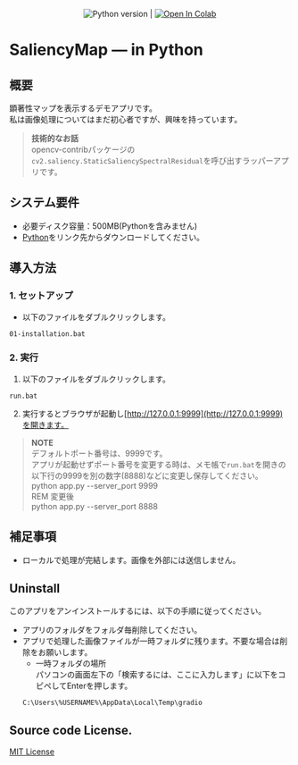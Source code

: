 <div align="center">

![Python version](https://img.shields.io/badge/python-3.8+-important) |
<a href="https://colab.research.google.com/github/umyuu/SaliencyMapDemo/blob/main/launch_app.ipynb" target="_parent"><img src="https://colab.research.google.com/assets/colab-badge.svg" alt="Open In Colab"/></a>
</div>

# SaliencyMap — in Python
## 概要  
顕著性マップを表示するデモアプリです。  
私は画像処理についてはまだ初心者ですが、興味を持っています。  
> **技術的なお話**  
> opencv-contribパッケージの`cv2.saliency.StaticSaliencySpectralResidual`を呼び出すラッパーアプリです。  

## システム要件  
- 必要ディスク容量：500MB(Pythonを含みません)  
- [Python](https://www.python.org/downloads/)をリンク先からダウンロードしてください。  

## 導入方法  
### 1. セットアップ  
- 以下のファイルをダブルクリックします。  
~~~
01-installation.bat
~~~
### 2. 実行  
1. 以下のファイルをダブルクリックします。  
~~~
run.bat
~~~
2. 実行するとブラウザが起動し[http://127.0.0.1:9999](http://127.0.0.1:9999)を開きます。  
> **NOTE**  
> デフォルトポート番号は、9999です。  
> アプリが起動せずポート番号を変更する時は、メモ帳で`run.bat`を開きの以下行の9999を別の数字(8888)などに変更し保存してください。  
> python app.py --server_port 9999  
> REM 変更後  
> python app.py --server_port 8888  

## 補足事項  
- ローカルで処理が完結します。画像を外部には送信しません。  

## Uninstall  
このアプリをアンインストールするには、以下の手順に従ってください。  
- アプリのフォルダをフォルダ毎削除してください。  
- アプリで処理した画像ファイルが一時フォルダに残ります。不要な場合は削除をお願いします。  
	- 一時フォルダの場所  
	パソコンの画面左下の「検索するには、ここに入力します」に以下をコピペしてEnterを押します。  
	~~~
	C:\Users\%USERNAME%\AppData\Local\Temp\gradio
	~~~
	
## Source code License.  
[MIT License](LICENSE)  
